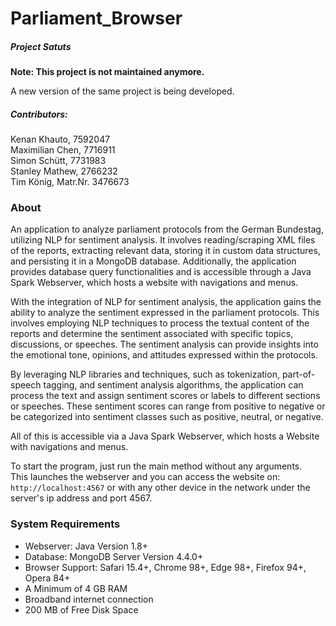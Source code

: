 # Parliament_Browser
##### Project Satuts

**Note: This project is not maintained anymore.**

A new version of the same project is being developed.

##### Contributors:
Kenan Khauto, 7592047 \
Maximilian Chen, 7716911 \
Simon Schütt, 7731983 \
Stanley Mathew, 2766232 \
Tim König, Matr.Nr. 3476673

### About

An application to analyze parliament protocols from the German Bundestag, utilizing NLP for sentiment analysis. It involves reading/scraping XML files of the reports, extracting relevant data, storing it in custom data structures, and persisting it in a MongoDB database. Additionally, the application provides database query functionalities and is accessible through a Java Spark Webserver, which hosts a website with navigations and menus.

With the integration of NLP for sentiment analysis, the application gains the ability to analyze the sentiment expressed in the parliament protocols. This involves employing NLP techniques to process the textual content of the reports and determine the sentiment associated with specific topics, discussions, or speeches. The sentiment analysis can provide insights into the emotional tone, opinions, and attitudes expressed within the protocols.

By leveraging NLP libraries and techniques, such as tokenization, part-of-speech tagging, and sentiment analysis algorithms, the application can process the text and assign sentiment scores or labels to different sections or speeches. These sentiment scores can range from positive to negative or be categorized into sentiment classes such as positive, neutral, or negative.

All of this is accessible via a Java Spark Webserver, which hosts a Website with navigations and menus.

To start the program, just run the main method without any arguments. \
This launches the webserver and you can access the website on: `http://localhost:4567` or with any other device in the network under the server's ip address and port 4567.

### System Requirements

- Webserver: Java Version 1.8+
- Database: MongoDB Server Version 4.4.0+
- Browser Support: Safari 15.4+, Chrome 98+, Edge 98+, Firefox 94+, Opera 84+
- A Minimum of 4 GB RAM
- Broadband internet connection
- 200 MB of Free Disk Space
